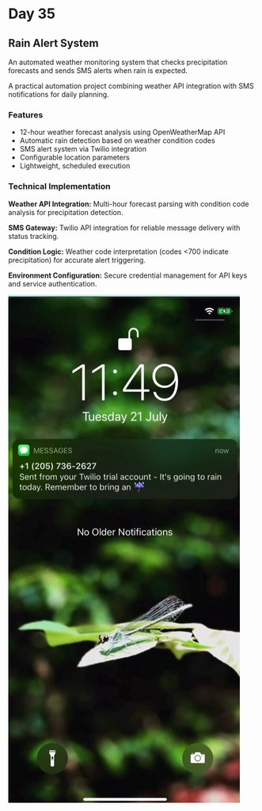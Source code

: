 # Day 35

## Rain Alert System

An automated weather monitoring system that checks precipitation forecasts and sends SMS alerts when rain is expected.

A practical automation project combining weather API integration with SMS notifications for daily planning.

### Features

- 12-hour weather forecast analysis using OpenWeatherMap API
- Automatic rain detection based on weather condition codes
- SMS alert system via Twilio integration
- Configurable location parameters
- Lightweight, scheduled execution

### Technical Implementation

**Weather API Integration:** Multi-hour forecast parsing with condition code analysis for precipitation detection.

**SMS Gateway:** Twilio API integration for reliable message delivery with status tracking.

**Condition Logic:** Weather code interpretation (codes <700 indicate precipitation) for accurate alert triggering.

**Environment Configuration:** Secure credential management for API keys and service authentication.

![Rain Alert System](images/rainAlert.png)
